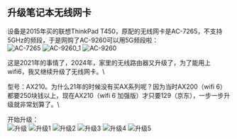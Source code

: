 ## 升级笔记本无线网卡
设备是2015年买的联想ThinkPad T450，原配的无线网卡是AC-7265，不支持5GHz的频段，于是网购了AC-9260可以用5G频段啦：\
![AC-7265](../images/2-维修电子设备/00-升级笔记本无线网卡/AC-7265.webp)
![AC-9260_1](../images/2-维修电子设备/00-升级笔记本无线网卡/AC-9260_1.webp)
![AC-9260](../images/2-维修电子设备/00-升级笔记本无线网卡/AC-9260.webp)

这是2021年的事情了，2024年，家里的无线路由器又升级了，为了能用上wifi6，我又继续升级了无线网卡。\

型号：AX210。为什么21年的时候没有买AX系列呢？因为当时AX200（wifi 6）都要250块钱以上，现在AX210（wifi 6 加强版）才只要129（京东），一步一步升级就非常划算了。\

开始升级：\
![升级](../images/2-维修电子设备/00-升级笔记本无线网卡/升级.webp)
![升级1](../images/2-维修电子设备/00-升级笔记本无线网卡/升级1.webp)
![升级2](../images/2-维修电子设备/00-升级笔记本无线网卡/升级2.webp)
![升级3](../images/2-维修电子设备/00-升级笔记本无线网卡/升级3.webp)
![升级4](../images/2-维修电子设备/00-升级笔记本无线网卡/升级4.webp)
![升级5](../images/2-维修电子设备/00-升级笔记本无线网卡/升级5.webp)